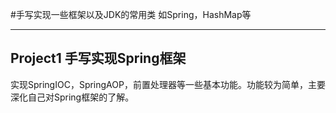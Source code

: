 #手写实现一些框架以及JDK的常用类
如Spring，HashMap等
____
## Project1 手写实现Spring框架
实现SpringIOC，SpringAOP，前置处理器等一些基本功能。功能较为简单，主要深化自己对Spring框架的了解。